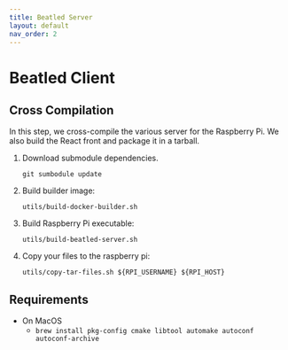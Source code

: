 ```yaml
---
title: Beatled Server
layout: default
nav_order: 2
---
```


# Beatled Client

## Cross Compilation

In this step, we cross-compile the various server for the Raspberry Pi. We also build the React front and package it in a tarball.

1. Download submodule dependencies.

   ```
   git sumbodule update
   ```

2. Build builder image:

   ```
   utils/build-docker-builder.sh
   ```

3. Build Raspberry Pi executable:

   ```
   utils/build-beatled-server.sh
   ```

4. Copy your files to the raspberry pi:

   ```
   utils/copy-tar-files.sh ${RPI_USERNAME} ${RPI_HOST}
   ```

## Requirements

- On MacOS
  - `brew install pkg-config cmake libtool automake autoconf autoconf-archive`
